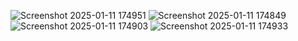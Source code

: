 ![Screenshot 2025-01-11 174951](https://github.com/user-attachments/assets/905a0a50-b3e4-4d40-a669-e6a599465986)
![Screenshot 2025-01-11 174849](https://github.com/user-attachments/assets/9bdfc05d-88fd-4192-8724-61c3f3fe42b7)
![Screenshot 2025-01-11 174903](https://github.com/user-attachments/assets/4f3c697d-9cb1-429f-8a98-70dd84321ba6)
![Screenshot 2025-01-11 174933](https://github.com/user-attachments/assets/9590bd52-f662-4a0a-9fc3-d8742adbfda1)
